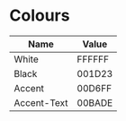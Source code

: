 # Colours

| Name  			| Value  	|
|---				|---		|
| White  			| FFFFFF 	|
| Black  			| 001D23	|
| Accent			| 00D6FF 	|
| Accent-Text  	| 00BADE  |

